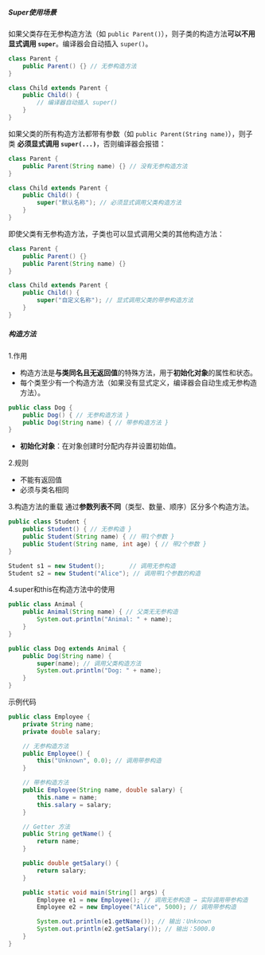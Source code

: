 
##### Super使用场景

如果父类存在无参构造方法（如 `public Parent()`），则子类的构造方法 ​**可以不用显式调用 `super`**。编译器会自动插入 `super()`。
```java
class Parent {
    public Parent() {} // 无参构造方法
}

class Child extends Parent {
    public Child() { 
        // 编译器自动插入 super()
    }
}
```


如果父类的所有构造方法都带有参数（如 `public Parent(String name)`），则子类 ​**必须显式调用 `super(...)`**，否则编译器会报错：
```java
class Parent {
    public Parent(String name) {} // 没有无参构造方法
}

class Child extends Parent {
    public Child() {
        super("默认名称"); // 必须显式调用父类构造方法
    }
}
```

即使父类有无参构造方法，子类也可以显式调用父类的其他构造方法：
```java
class Parent {
    public Parent() {} 
    public Parent(String name) {}
}

class Child extends Parent {
    public Child() {
        super("自定义名称"); // 显式调用父类的带参构造方法
    }
}
```

##### 构造方法

1.作用
- 构造方法是**与类同名且无返回值**的特殊方法，用于**初始化对象**的属性和状态。
- 每个类至少有一个构造方法（如果没有显式定义，编译器会自动生成无参构造方法）。

```java
public class Dog {
    public Dog() { // 无参构造方法 }
    public Dog(String name) { // 带参构造方法 }
}
```

- **初始化对象**：在对象创建时分配内存并设置初始值。

2.规则
- 不能有返回值
- 必须与类名相同

3.构造方法的重载
通过**参数列表不同**​（类型、数量、顺序）区分多个构造方法。
```java
public class Student {
    public Student() { // 无参构造 }
    public Student(String name) { // 带1个参数 }
    public Student(String name, int age) { // 带2个参数 }
}

Student s1 = new Student();       // 调用无参构造
Student s2 = new Student("Alice"); // 调用带1个参数的构造
```

4.super和this在构造方法中的使用
```java
public class Animal {
    public Animal(String name) { // 父类无无参构造
        System.out.println("Animal: " + name);
    }
}

public class Dog extends Animal {
    public Dog(String name) {
        super(name); // 调用父类构造方法
        System.out.println("Dog: " + name);
    }
}
```

示例代码
```java
public class Employee {
    private String name;
    private double salary;

    // 无参构造方法
    public Employee() {
        this("Unknown", 0.0); // 调用带参构造
    }

    // 带参构造方法
    public Employee(String name, double salary) {
        this.name = name;
        this.salary = salary;
    }

    // Getter 方法
    public String getName() {
        return name;
    }

    public double getSalary() {
        return salary;
    }

    public static void main(String[] args) {
        Employee e1 = new Employee(); // 调用无参构造 → 实际调用带参构造
        Employee e2 = new Employee("Alice", 5000); // 调用带参构造

        System.out.println(e1.getName()); // 输出：Unknown
        System.out.println(e2.getSalary()); // 输出：5000.0
    }
}
```